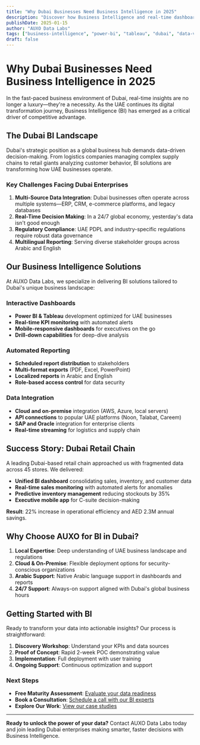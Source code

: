 ```yaml
---
title: "Why Dubai Businesses Need Business Intelligence in 2025"
description: "Discover how Business Intelligence and real-time dashboards are transforming decision-making for Dubai enterprises across retail, finance, and logistics sectors."
publishDate: 2025-01-15
author: "AUXO Data Labs"
tags: ["business-intelligence", "power-bi", "tableau", "dubai", "data-visualization"]
draft: false
---
```


# Why Dubai Businesses Need Business Intelligence in 2025

In the fast-paced business environment of Dubai, real-time insights are no longer a luxury—they're a necessity. As the UAE continues its digital transformation journey, Business Intelligence (BI) has emerged as a critical driver of competitive advantage.

## The Dubai BI Landscape

Dubai's strategic position as a global business hub demands data-driven decision-making. From logistics companies managing complex supply chains to retail giants analyzing customer behavior, BI solutions are transforming how UAE businesses operate.

### Key Challenges Facing Dubai Enterprises

1. **Multi-Source Data Integration**: Dubai businesses often operate across multiple systems—ERP, CRM, e-commerce platforms, and legacy databases
2. **Real-Time Decision Making**: In a 24/7 global economy, yesterday's data isn't good enough
3. **Regulatory Compliance**: UAE PDPL and industry-specific regulations require robust data governance
4. **Multilingual Reporting**: Serving diverse stakeholder groups across Arabic and English

## Our Business Intelligence Solutions

At AUXO Data Labs, we specialize in delivering BI solutions tailored to Dubai's unique business landscape:

### Interactive Dashboards
- **Power BI & Tableau** development optimized for UAE businesses
- **Real-time KPI monitoring** with automated alerts
- **Mobile-responsive dashboards** for executives on the go
- **Drill-down capabilities** for deep-dive analysis

### Automated Reporting
- **Scheduled report distribution** to stakeholders
- **Multi-format exports** (PDF, Excel, PowerPoint)
- **Localized reports** in Arabic and English
- **Role-based access control** for data security

### Data Integration
- **Cloud and on-premise** integration (AWS, Azure, local servers)
- **API connections** to popular UAE platforms (Noon, Talabat, Careem)
- **SAP and Oracle** integration for enterprise clients
- **Real-time streaming** for logistics and supply chain

## Success Story: Dubai Retail Chain

A leading Dubai-based retail chain approached us with fragmented data across 45 stores. We delivered:

- **Unified BI dashboard** consolidating sales, inventory, and customer data
- **Real-time sales monitoring** with automated alerts for anomalies
- **Predictive inventory management** reducing stockouts by 35%
- **Executive mobile app** for C-suite decision-making

**Result**: 22% increase in operational efficiency and AED 2.3M annual savings.

## Why Choose AUXO for BI in Dubai?

1. **Local Expertise**: Deep understanding of UAE business landscape and regulations
2. **Cloud & On-Premise**: Flexible deployment options for security-conscious organizations
3. **Arabic Support**: Native Arabic language support in dashboards and reports
4. **24/7 Support**: Always-on support aligned with Dubai's global business hours

## Getting Started with BI

Ready to transform your data into actionable insights? Our process is straightforward:

1. **Discovery Workshop**: Understand your KPIs and data sources
2. **Proof of Concept**: Rapid 2-week POC demonstrating value
3. **Implementation**: Full deployment with user training
4. **Ongoing Support**: Continuous optimization and support

### Next Steps

- **Free Maturity Assessment**: [Evaluate your data readiness](/maturity-calculator)
- **Book a Consultation**: [Schedule a call with our BI experts](/contact)
- **Explore Our Work**: [View our case studies](/case-studies)

---

**Ready to unlock the power of your data?** Contact AUXO Data Labs today and join leading Dubai enterprises making smarter, faster decisions with Business Intelligence.
